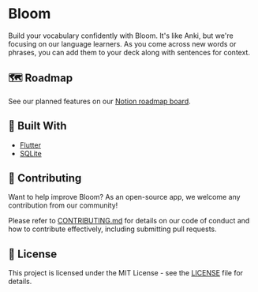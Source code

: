 # Bloom

Build your vocabulary confidently with Bloom. It's like Anki, but we're focusing on our language learners. As you come across new words or phrases, you can add them to your deck along with sentences for context.

## 🗺️ Roadmap

See our planned features on our [Notion roadmap board](https://able-zinc-28f.notion.site/18a9741fc24d8081b645ce4ad27774a4?v=18a9741fc24d80589fdd000cab4787ab).

## 🔨 Built With

- [Flutter](https://flutter.dev/)
- [SQLite](https://flutter.dev/)

## 🤝 Contributing

Want to help improve Bloom? As an open-source app, we welcome any contribution from our community!

Please refer to [CONTRIBUTING.md](./CONTRIBUTING.md) for details on our code of conduct and how to contribute effectively, including submitting pull requests.

<!-- ### Top contributors -->

## 📑 License

This project is licensed under the MIT License - see the [LICENSE](./LICENSE) file for details.

<!-- ## 🫡 Acknowledgements -->
